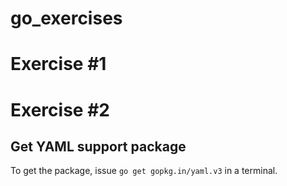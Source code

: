 # go_exercises

# Exercise #1

# Exercise #2
## Get YAML support package
To get the package, issue `go get gopkg.in/yaml.v3` in a terminal.
